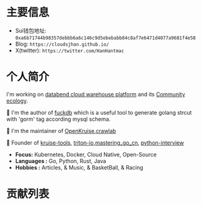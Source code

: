 # 主要信息
- Sui钱包地址: `0xa6b71744b98357debbb6a6c146c9d5ebebabb84c8af7e6471d4077a9681f4e58`
- Blog: `https://cloudsjhan.github.io/`
- X(twitter): `https://twitter.com/HanHantmac`

# 个人简介
I'm working on [databend cloud warehouse platform](https://app.databend.com/) and its [Community ecology](https://github.com/databendcloud/).

🔭 I'm the author of [fuckdb](https://github.com/hantmac/fuckdb) which is a useful tool to generate golang strcut with 'gorm' tag according mysql schema.

👯 I'm the maintainer of [OpenKruise](https://github.com/openkruise),[crawlab](https://github.com/crawlab-team/crawlab)

🌱 Founder of [kruise-tools](https://github.com/openkruise/kruise-tools), [triton-io](https://github.com/triton-io),[mastering_go_cn](https://github.com/hantmac/Mastering_Go_ZH_CN), [python-interview](https://github.com/hantmac/Python-Interview-Customs-Collection)

- **Focus:** Kubernetes, Docker, Cloud Native, Open-Source 
-  **Languages :** Go, Python, Rust, Java
-  **Hobbies :** Articles, & Music, & BasketBall, & Racing 

# 贡献列表


